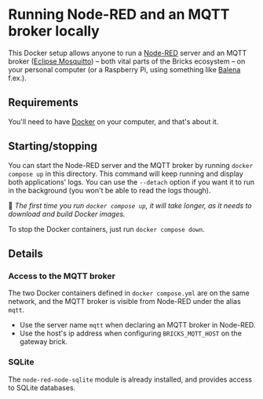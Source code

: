 # Running Node-RED and an MQTT broker locally

This Docker setup allows anyone to run a [Node-RED](https://nodered.org/) server and an MQTT broker ([Eclipse Mosquitto](https://mosquitto.org/)) – both vital parts of the Bricks ecosystem – on your personal computer (or a Raspberry Pi, using something like [Balena](https://balena.io/) f.ex.).

## Requirements

You'll need to have [Docker](https://www.docker.com/) on your computer, and that's about it.

## Starting/stopping

You can start the Node-RED server and the MQTT broker by running `docker compose up` in this directory. This command will keep running and display both applications' logs. You can use the `--detach` option if you want it to run in the background (you won't be able to read the logs though).

:memo: _The first time you run `docker compose up`, it will take longer, as it needs to download and build Docker images._

To stop the Docker containers, just run `docker compose down`.

## Details

### Access to the MQTT broker

The two Docker containers defined in `docker compose.yml` are on the same network, and the MQTT broker is visible from Node-RED under the alias `mqtt`.

- Use the server name `mqtt` when declaring an MQTT broker in Node-RED.
- Use the host's ip address when configuring `BRICKS_MQTT_HOST` on the gateway brick.

### SQLite

The `node-red-node-sqlite` module is already installed, and provides access to SQLite databases.
